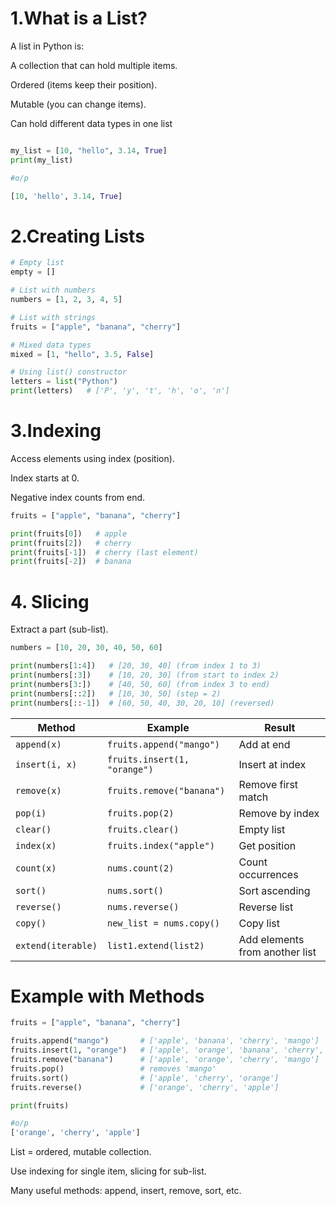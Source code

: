 # 1.What is a List?

A list in Python is:

A collection that can hold multiple items.

Ordered (items keep their position).

Mutable (you can change items).

Can hold different data types in one list

```py

my_list = [10, "hello", 3.14, True]
print(my_list)

#o/p

[10, 'hello', 3.14, True]

```
# 2.Creating Lists

```py
# Empty list
empty = []

# List with numbers
numbers = [1, 2, 3, 4, 5]

# List with strings
fruits = ["apple", "banana", "cherry"]

# Mixed data types
mixed = [1, "hello", 3.5, False]

# Using list() constructor
letters = list("Python")  
print(letters)   # ['P', 'y', 't', 'h', 'o', 'n']

```

# 3.Indexing

Access elements using index (position).

Index starts at 0.

Negative index counts from end.

```py
fruits = ["apple", "banana", "cherry"]

print(fruits[0])   # apple
print(fruits[2])   # cherry
print(fruits[-1])  # cherry (last element)
print(fruits[-2])  # banana

```

# 4. Slicing
Extract a part (sub-list).
```py
numbers = [10, 20, 30, 40, 50, 60]

print(numbers[1:4])   # [20, 30, 40] (from index 1 to 3)
print(numbers[:3])    # [10, 20, 30] (from start to index 2)
print(numbers[3:])    # [40, 50, 60] (from index 3 to end)
print(numbers[::2])   # [10, 30, 50] (step = 2)
print(numbers[::-1])  # [60, 50, 40, 30, 20, 10] (reversed)

```

| Method             | Example                      | Result                         |
| ------------------ | ---------------------------- | ------------------------------ |
| `append(x)`        | `fruits.append("mango")`     | Add at end                     |
| `insert(i, x)`     | `fruits.insert(1, "orange")` | Insert at index                |
| `remove(x)`        | `fruits.remove("banana")`    | Remove first match             |
| `pop(i)`           | `fruits.pop(2)`              | Remove by index                |
| `clear()`          | `fruits.clear()`             | Empty list                     |
| `index(x)`         | `fruits.index("apple")`      | Get position                   |
| `count(x)`         | `nums.count(2)`              | Count occurrences              |
| `sort()`           | `nums.sort()`                | Sort ascending                 |
| `reverse()`        | `nums.reverse()`             | Reverse list                   |
| `copy()`           | `new_list = nums.copy()`     | Copy list                      |
| `extend(iterable)` | `list1.extend(list2)`        | Add elements from another list |

# Example with Methods

```py
fruits = ["apple", "banana", "cherry"]

fruits.append("mango")       # ['apple', 'banana', 'cherry', 'mango']
fruits.insert(1, "orange")   # ['apple', 'orange', 'banana', 'cherry', 'mango']
fruits.remove("banana")      # ['apple', 'orange', 'cherry', 'mango']
fruits.pop()                 # removes 'mango'
fruits.sort()                # ['apple', 'cherry', 'orange']
fruits.reverse()             # ['orange', 'cherry', 'apple']

print(fruits)

#o/p
['orange', 'cherry', 'apple']

```

List = ordered, mutable collection.

Use indexing for single item, slicing for sub-list.

Many useful methods: append, insert, remove, sort, etc.